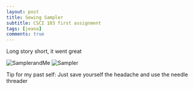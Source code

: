 ```yaml
---
layout: post
title: Sewing Sampler
subtitle: CSCI 103 first assignment
tags: [jeana]
comments: true
---
```


Long story short, it went great

![SamplerandMe](https://jcfermi.github.io/assets/img/sampler.jpg)
![Sampler](https://jcfermi.github.io/assets/img/IMG_4913.jpg)

Tip for my past self: Just save yourself the headache and use the needle threader
